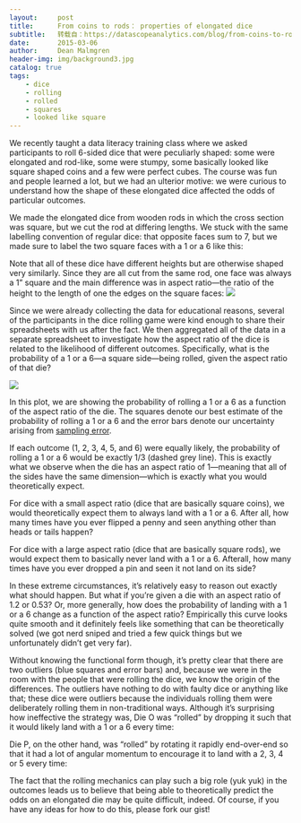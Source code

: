 ```yaml
---
layout:     post
title:      From coins to rods： properties of elongated dice
subtitle:   转载自：https://datascopeanalytics.com/blog/from-coins-to-rods-properties-of-elongated-dice/
date:       2015-03-06
author:     Dean Malmgren
header-img: img/background3.jpg
catalog: true
tags:
    - dice
    - rolling
    - rolled
    - squares
    - looked like square
---
```


We recently taught a data literacy training class
where we asked
participants to roll 6-sided dice that were peculiarly shaped:
some were elongated and rod-like, some were stumpy, some basically
looked like square shaped coins and a few were perfect cubes. The
course was fun and people learned a lot, but we had an ulterior
motive: we were curious to understand how the shape of these elongated
dice affected the odds of particular outcomes. 

We made the elongated dice from wooden rods in which the cross section was
square, but we cut the rod at differing lengths. We stuck with the same
labelling convention of regular dice: that opposite faces sum to 7, but we
made sure to label the two square faces with a 1 or a 6 like this:

Note that all of these dice have different heights but are otherwise shaped
very similarly. Since they are all cut from the same rod, one face was always
a 1” square and the main difference was in aspect ratio—the
ratio of the height to the length of one the edges on the square faces:
![](https://datascopeanalytics.com/blog/from-coins-to-rods-properties-of-elongated-dice/aspect_ratio_sketch.png)


Since we were already collecting the data for educational reasons, several
of the participants in the dice rolling game were kind enough to share
their spreadsheets with us after the fact. 
We then aggregated all of the data in a separate spreadsheet to
investigate how the aspect ratio of the dice is related to the likelihood of
different outcomes. Specifically, what is the
probability of a 1 or a 6—a square side—being rolled, given the
aspect ratio of that die?

![](https://datascopeanalytics.com/blog/from-coins-to-rods-properties-of-elongated-dice/image02.png)


In this plot, we are showing the probability of rolling a 1 or a 6 as a
function of the aspect ratio of the die. The squares denote our best estimate
of the probability of rolling a 1 or a 6 and the error bars denote our
uncertainty arising from [sampling error](http://en.wikipedia.org/wiki/Sampling_error).

If each outcome (1, 2, 3, 4, 5, and 6) were equally likely, the probability
of rolling a 1 or a 6 would be exactly 1/3 (dashed grey line). This is exactly
what we observe when the die has an aspect ratio of 1—meaning that all
of the sides have the same dimension—which is exactly what you would
theoretically expect.

For dice with a small aspect ratio (dice that are basically square coins),
we would theoretically expect them to always land with a 1 or a 6. After all,
how many times have you ever flipped a penny and seen anything other than
heads or tails happen?

For dice with a large aspect ratio (dice that are basically square rods),
we would expect them to basically never land with a 1 or a 6. Afterall, how
many times have you ever dropped a pin and seen it not land on its side?

In these extreme circumstances, it’s relatively easy to reason out
exactly what should happen. But what if you’re given a die with an
aspect ratio of 1.2 or 0.53? Or, more generally, how does the probability of
landing with a 1 or a 6 change as a function of the aspect ratio? Empirically
this curve looks quite smooth and it definitely feels like something that can
be theoretically solved (we got nerd
sniped and tried a few quick
things but we unfortunately didn’t get very far).

Without knowing the functional form though, it’s pretty clear that
there are two outliers (blue squares and error bars) and, because we were in
the room with the people that were rolling the dice, we know the origin of the
differences. The outliers have nothing to do with faulty dice or anything like
that; these dice were outliers because the individuals rolling them were
deliberately rolling them in non-traditional ways. Although it’s
surprising how ineffective the strategy was, Die O was “rolled” by
dropping it such that it would likely land with a 1 or a 6 every time:

Die P, on the other hand, was “rolled” by rotating it rapidly
end-over-end so that it had a lot of angular momentum to encourage it to land
with a 2, 3, 4 or 5 every time:

The fact that the rolling mechanics can play such a big role (yuk yuk) in
the outcomes leads us to believe that being able to theoretically predict the
odds on an elongated die may be quite difficult, indeed. Of course, if you
have any ideas for how to do this, please fork our
gist!
